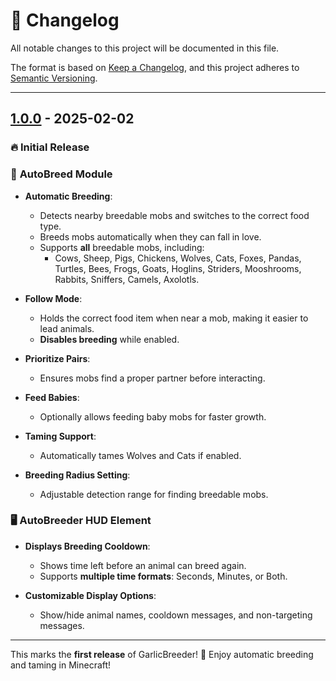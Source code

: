 # 📜 Changelog

All notable changes to this project will be documented in this file.

The format is based on [Keep a Changelog](https://keepachangelog.com/), and this project adheres to [Semantic Versioning](https://semver.org/).

---

## [1.0.0] - 2025-02-02  
[1.0.0]: https://github.com/GarlicRot/GarlicBreeder/releases/tag/v1.0.0  

### 🔥 Initial Release  

### 🐾 **AutoBreed Module**  
- **Automatic Breeding**:  
  - Detects nearby breedable mobs and switches to the correct food type.  
  - Breeds mobs automatically when they can fall in love.  
  - Supports **all** breedable mobs, including:
    - Cows, Sheep, Pigs, Chickens, Wolves, Cats, Foxes, Pandas, Turtles, Bees, Frogs, Goats, Hoglins, Striders, Mooshrooms, Rabbits, Sniffers, Camels, Axolotls.  

- **Follow Mode**:  
  - Holds the correct food item when near a mob, making it easier to lead animals.  
  - **Disables breeding** while enabled.  

- **Prioritize Pairs**:  
  - Ensures mobs find a proper partner before interacting.  

- **Feed Babies**:  
  - Optionally allows feeding baby mobs for faster growth.  

- **Taming Support**:  
  - Automatically tames Wolves and Cats if enabled.  

- **Breeding Radius Setting**:  
  - Adjustable detection range for finding breedable mobs.  

### 🖥️ **AutoBreeder HUD Element**  
- **Displays Breeding Cooldown**:  
  - Shows time left before an animal can breed again.  
  - Supports **multiple time formats**: Seconds, Minutes, or Both.  

- **Customizable Display Options**:  
  - Show/hide animal names, cooldown messages, and non-targeting messages.  

---

This marks the **first release** of GarlicBreeder! 🎉 Enjoy automatic breeding and taming in Minecraft!
